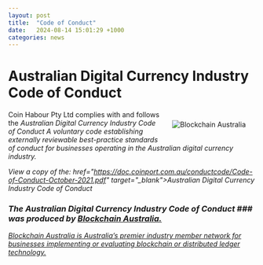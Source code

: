 ```yaml
---
layout: post
title:  "Code of Conduct"
date:   2024-08-14 15:01:29 +1000
categories: news
---
```

#  Australian Digital Currency Industry Code of Conduct

<img src="https://doc.coinport.com.au/news/images/Blockchain-Australia.png" alt="Blockchain Australia" class="center" style="max-width: 400px; float: right; padding: 20px;">

Coin Habour Pty Ltd complies with and follows the <i>Australian Digital Currency Industry Code of Conduct    A voluntary code establishing externally reviewable best-practice standards of conduct for businesses operating in the Australian digital currency industry. 

View a copy of the:  href="https://doc.coinport.com.au/conductcode/Code-of-Conduct-October-2021.pdf" target="_blank">Australian Digital Currency Industry Code of Conduct

### The Australian Digital Currency Industry Code of Conduct ### was produced by <a href="https://blockchainaustralia.org/" target="_blank">Blockchain Australia.   

Blockchain Australia is Australia’s premier industry member network for businesses implementing or evaluating blockchain or distributed ledger technology.
